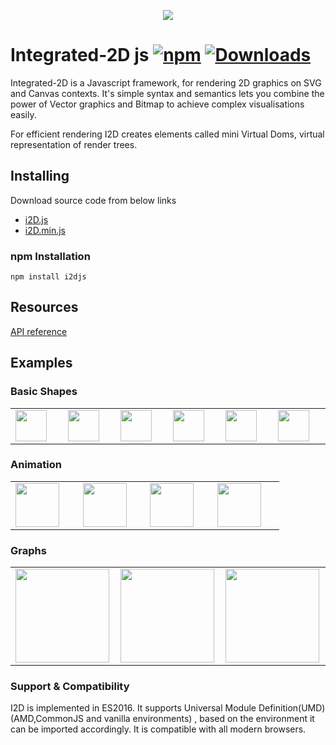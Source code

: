 <p align="center"> 
  <img src="https://avatars0.githubusercontent.com/u/33233302?s=400&u=5fce4d3bd8100ad7ea284d12b948e5f09444dd55&v=4">
</p>

# Integrated-2D js [![npm](https://img.shields.io/npm/v/i2djs.svg)](https://www.npmjs.com/package/i2djs) [![Downloads](https://img.shields.io/npm/dm/i2djs.svg)](https://www.npmjs.com/package/i2djs)


Integrated-2D is a Javascript framework, for rendering 2D graphics on SVG and Canvas contexts. It's simple syntax and semantics lets you combine the power of Vector graphics and Bitmap to achieve complex visualisations easily.

For efficient rendering I2D creates elements called mini Virtual Doms, virtual representation of render trees.

## Installing

Download source code from below links

* [i2D.js](https://raw.githubusercontent.com/I2djs/I2D/master/dist/i2d.js) 
* [i2D.min.js](https://raw.githubusercontent.com/I2djs/I2D/master/dist/i2d.min.js)

### npm Installation
```
npm install i2djs
```

Resources
---
[API reference](https://github.com/I2djs/I2D/wiki/API-Reference)

Examples
---

### Basic Shapes
<table>
    <tr>
        <td width="10%"><a href="https://i2djs.github.io/I2Djs/examples/canvas/shapes.html"><img width="50" src="https://i2djs.github.io/I2Djs/examples/snaps/square.png"></a></td>
        <td width="10%"><a href="https://i2djs.github.io/I2Djs/examples/canvas/shapes.html"><img width="50" src="https://i2djs.github.io/I2Djs/examples/snaps/circle.png"></a></td>
        <td width="10%"><a href="https://i2djs.github.io/I2Djs/examples/canvas/shapes.html"><img width="50" src="https://i2djs.github.io/I2Djs/examples/snaps/line.png"></a></td>
      <td width="10%"><a href="https://i2djs.github.io/I2Djs/examples/canvas/shapes.html"><img width="50" src="https://i2djs.github.io/I2Djs/examples/snaps/polygon.png"></a></td>
      <td width="10%"><a href="https://i2djs.github.io/I2Djs/examples/canvas/shapes.html"><img width="50" src="https://i2djs.github.io/I2Djs/examples/snaps/ellipse.png"></a></td>
      <td width="10%"><a href="https://i2djs.github.io/I2Djs/examples/canvas/shapes.html"><img width="50" src="https://i2djs.github.io/I2Djs/examples/snaps/image.png"></a></td>
    </tr>
</table>

### Animation 
<table>
    <tr>
      <td width="20%"><a href="https://i2djs.github.io/I2Djs/examples/canvas/graph.html"><img width="70" src="https://i2djs.github.io/I2Djs/examples/snaps/circleMoveMent.gif"></a></td>
      <td width="20%"><a href="https://i2djs.github.io/I2Djs/examples/canvas/image.html"><img width="70" src="https://i2djs.github.io/I2Djs/examples/snaps/imageAnimation.gif"></a></td>
      <td width="20%"><a href="https://i2djs.github.io/I2Djs/examples/canvas/pathAnimator.html"><img width="70" src="https://i2djs.github.io/I2Djs/examples/snaps/PathAnimation.gif"></a></td>
      <td width="20%"><a href="https://i2djs.github.io/I2Djs/examples/canvas/pathMorph.html"><img width="70" src="https://i2djs.github.io/I2Djs/examples/snaps/PathMorphAnimation.gif"></a></td>
    </tr>
</table>

### Graphs
<table>
    <tr>
        <td width="25%"><a href="https://i2djs.github.io/I2Djs/examples/canvas/graph.html"><img width="150" src="https://i2djs.github.io/I2Djs/examples/snaps/graph.gif"></a></td>
        <td width="25%"><a href="https://i2djs.github.io/I2Djs/examples/canvas/hugeGraph.html"><img width="150" src="https://i2djs.github.io/I2Djs/examples/snaps/hugeGraph.gif"></a></td>
        <td width="25%"><a href="https://i2djs.github.io/I2Djs/examples/canvas/graphAnimation.html"><img width="150" src="https://i2djs.github.io/I2Djs/examples/snaps/graphAnimation.gif"></a></td>
    </tr>
</table>

### Support & Compatibility
I2D is implemented in ES2016. It supports Universal Module Definition(UMD)(AMD,CommonJS and vanilla environments) , based on the environment it can be imported accordingly.
It is compatible with all modern browsers.
    
